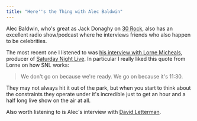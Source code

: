 ```yaml
---
title: "Here''s the Thing with Alec Baldwin"
---
```

<p>Alec Baldwin, who's great as Jack Donaghy on <a href="http://www.nbc.com/30-rock/">30 Rock</a>, also has an excellent radio show/podcast where he interviews friends who also happen to be celebrities.</p>
<p>The most recent one I listened to was <a href="http://www.wnyc.org/shows/heresthething/2012/jan/30/">his interview with Lorne Micheals</a>, producer of <a href="http://www.nbc.com/saturday-night-live/">Saturday Night Live</a>. In particular I really liked this quote from Lorne on how SNL works:</p>
<blockquote><p>
  We don't go on because we're ready. We go on because it's 11:30.
</p></blockquote>
<p>They may not always hit it out of the park, but when you start to think about the constraints they operate under it's incredible just to get an hour and a half long live show on the air at all.</p>
<p>Also worth listening to is Alec's interview with <a href="http://www.wnyc.org/shows/heresthething/2012/jun/18/">David Letterman</a>.</p>
